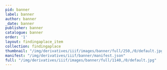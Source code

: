 ```yaml
---
pid: banner
label: banner
author: banner
_date: banner
publisher: banner
catalogue: banner
order: '1'
layout: findingaplace_item
collection: findingaplace
thumbnail: "/img/derivatives/iiif/images/banner/full/250,/0/default.jpg"
manifest: "/img/derivatives/iiif/banner/manifest.json"
full: "/img/derivatives/iiif/images/banner/full/1140,/0/default.jpg"
---
```


